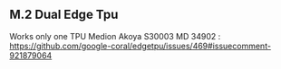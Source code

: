 ## M.2 Dual Edge Tpu

Works only one TPU
Medion Akoya S30003 MD 34902 : https://github.com/google-coral/edgetpu/issues/469#issuecomment-921879064
